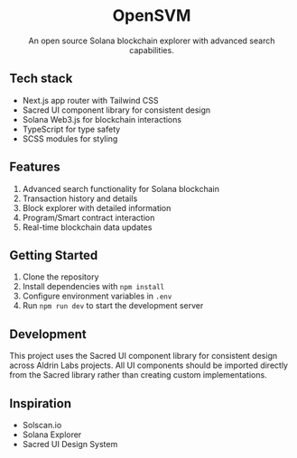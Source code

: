 <h1 align="center">OpenSVM</h1>

<p align="center">
  An open source Solana blockchain explorer with advanced search capabilities.
</p>

## Tech stack

- Next.js app router with Tailwind CSS
- Sacred UI component library for consistent design
- Solana Web3.js for blockchain interactions
- TypeScript for type safety
- SCSS modules for styling

## Features

1. Advanced search functionality for Solana blockchain
2. Transaction history and details
3. Block explorer with detailed information
4. Program/Smart contract interaction
5. Real-time blockchain data updates

## Getting Started

1. Clone the repository
2. Install dependencies with `npm install`
3. Configure environment variables in `.env`
4. Run `npm run dev` to start the development server

## Development

This project uses the Sacred UI component library for consistent design across Aldrin Labs projects. All UI components should be imported directly from the Sacred library rather than creating custom implementations.

## Inspiration

- Solscan.io
- Solana Explorer
- Sacred UI Design System
